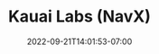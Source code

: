 ---
title: "Kauai Labs (NavX)"
date: 2022-09-21T14:01:53-07:00
draft: true
description: ""
weight: 0
---